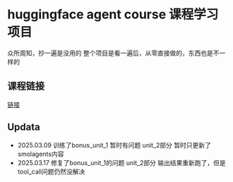 # huggingface agent course 课程学习项目
众所周知，抄一遍是没用的
整个项目是看一遍后，从零直接做的，东西也是不一样的

## 课程链接
[链接](https://huggingface.co/agents-course)

## Updata

- 2025.03.09
训练了bonus_unit_1 暂时有问题
unit_2部分 暂时只更新了smolagents内容
- 2025.03.17
修复了bonus_unit_1的问题
unit_2部分 输出结果重新跑了，但是tool_call问题仍然没解决